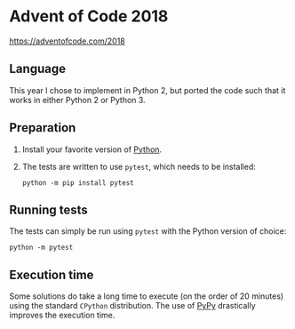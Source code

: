 # Advent of Code 2018

https://adventofcode.com/2018

## Language

This year I chose to implement in Python 2, but ported the code such that it
works in either Python 2 or Python 3.

## Preparation

1. Install your favorite version of [Python](https://www.python.org/).
2. The tests are written to use `pytest`, which needs to be installed:

   ```console
   python -m pip install pytest
   ```

## Running tests

The tests can simply be run using `pytest` with the Python version of choice:

```console
python -m pytest
```

## Execution time

Some solutions do take a long time to execute (on the order of 20 minutes) using
the standard `CPython` distribution. The use of [PyPy](https://www.pypy.org/)
drastically improves the execution time.
